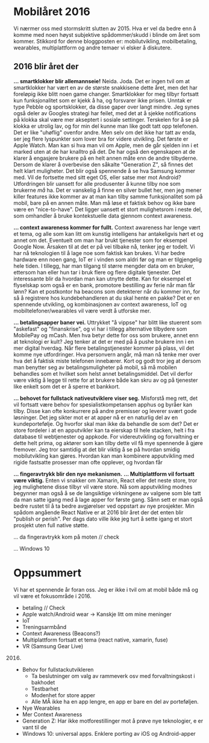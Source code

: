 # Mobilåret 2016
Vi nærmer oss med stormskritt slutten av 2015. Hva er vel da bedre enn å komme med noen høyst subjektive spådommer/skudd i blinde om året som kommer. Stikkord for denne bloggposten er: mobilutvikling, mobilbetaling, wearables, multiplattform og andre temaer vi elsker å diskutere.

## 2016 blir året der
**... smartklokker blir allemannseie!** Neida. Joda. Det er ingen tvil om at smartklokker har vært en av de største snakkisene dette året, men det har foreløpig ikke blitt noen game changer. Smartklokker for meg tilbyr fortsatt kun funksjonalitet som er kjekk å ha, og forsvarer ikke prisen. Unntak er type Pebble og sportsklokker, da disse gaper over langt mindre. Jeg synes også deler av Googles strategi har feilet, med det at å sjekke notifications på klokka skal være mer akseptert i sosiale settinger. Terskelen for å se på klokka er utrolig lav, og for min del kunne man like godt tatt opp telefonen. Det er like "uhøflig" ovenfor andre. Men selv om det ikke har tatt av enda, ser jeg flere lyspunkter som lover bra for videre utvikling. Det første er Apple Watch. Man kan si hva man vil om Apple, men de går sjelden inn i et marked uten at de har knalltro på det. De har også den egenskapen at de klarer å engasjere brukere på en helt annen måte enn de andre tilbyderne. Dersom de klarer å overbevise den såkalte "Generation Z", så finnes det helt klart muligheter. Det blir også spennende å se hva Samsung kommer med. Vil de fortsette med sitt eget OS, eller satse mer mot Android? Utfordringen blir uansett for alle produsenter å kunne tilby noe som brukerne _må_ ha. Det er vanskelig å finne en silver bullet her, men jeg mener killer features ikke kommer av at man kan tilby samme funksjonalitet som på mobil, bare på en annen måte. Man må løse et faktisk behov og ikke bare være en "nice-to-have". Det ligger uansett et stort mulighetsrom i neste del, som omhandler å bruke kontekstuelle data gjennom context awareness.

**... context awareness kommer for fullt.** Context awareness har lenge vært et tema, og alle som kan litt om kunstig intelligens har antakeligvis hørt et og annet om det. Eventuelt om man har brukt tjenester som for eksempel Google Now. Årsaken til at det er på vei tilbake nå, tenker jeg er todelt. Vi har nå teknologien til å lage noe som faktisk kan brukes. Vi har bedre hardware enn noen gang, IoT er i vinden som aldri før og man er tilgjengelig hele tiden. I tillegg, har man tilgang til større mengder data om en bruker, ettersom han eller hun tar i bruk flere og flere digitale tjenester. Det interessante blir da hvordan man kan utnytte dette. Kan for eksempel et flyselskap som også er en bank, promotore bestilling av ferie når man får lønn? Kan et postkontor ha beacons som detekterer når du kommer inn, for så å registrere hos kundebehandleren at du skal hente en pakke? Det er en spennende utvikling, og kombinasjonen av context awareness, IoT og mobiltelefoner/wearables vil være verdt å utforske mer.

**... betalingsapper baner vei.** Uttrykket "å vippse" har blitt like stuerent som "askefast" og "finanskrise", og vi har i tillegg alternative tilbydere som MobilePay og mCash. Men hva betyr dette for oss som brukere, annet enn at teknologi er kult? Jeg tenker at det er med på å pushe brukere inn i en mer digital hverdag. Når flere betalingstjenester kommer på plass, vil det komme nye utfordringer. Hva personvern angår, må man nå tenke mer over hva det å faktisk miste telefonen innebærer. Kort og godt tror jeg at dersom man benytter seg av betalingsmuligheter på mobil, så må mobilen behandles som et hvilket som helst annet betalingsmiddel. Det vil derfor være viktig å legge til rette for at brukere både kan skru av og på tjenester like enkelt som det er å sperre et bankkort.

**... behovet for fullstack nativeutviklere viser seg.** Misforstå meg rett, det vil fortsatt være behov for spesialistkompetansen apphus og byråer kan tilby. Disse kan ofte konkurrere på andre premisser og leverer svært gode løsninger. Det jeg sikter mot er at apper nå er en naturlig del av en kundeportefølje. Og hvorfor skal man ikke da behandle de som det? Det er store fordeler i at en apputvikler kan ta eierskap til hele stacken, helt i fra database til webtjenester og appkode. For videreutvikling og forvaltning er dette helt prima, og aktører som kan tilby dette vil få mye spennende å gjøre fremover. Jeg tror samtidig at det blir viktig å se på hvordan smidig mobilutvikling kan gjøres. Hvordan kan man kombinere apputvikling med rigide fastsatte prosesser man ofte opplever, og hvordan får 

**... fingeravtrykk blir den nye mekanismen.**
**... Multiplattform vil fortsatt være viktig.** Enten vi snakker om Xamarin, React eller det neste store, tror jeg mulighetene disse tilbyr vil være store. Nå som apputvikling modnes begynner man også å se de langsiktige virkningene av valgene som ble tatt da man satte igang med å lage apper for første gang. Sånn sett er man også bedre rustet til å ta bedre avgjørelser ved oppstart av nye prosjekter. Min spådom angående React Native er at 2016 blir året der det enten blir "publish or perish". Per dags dato ville ikke jeg turt å sette igang et stort prosjekt uten full native støtte.


... da fingeravtrykk kom på moten // check


... Windows 10


# Oppsummert

Vi har et spennende år foran oss. Jeg er ikke i tvil om at mobil både må og vil være et fokusområde i 2016.


- betaling // Check
- Apple watch/Android wear -> Kanskje litt om mine meninger
- IoT
- Treningsarmbånd
- Context Awareness (Beacons?)
- Multiplattform fortsatt et tema (react native, xamarin, fuse)
- VR (Samsung Gear Live)
2016.
- Behov for fullstackutvikleren 
  - Ta beslutninger om valg av rammeverk osv med forvaltningskost i bakhodet
  - Testbarhet
  - Modenhet for store apper
  - Alle MÅ ikke ha en app lengre, en app er bare en del av porteføljen.
- Nye Wearables
- Mer Context Awareness
- Generation Z: Har ikke motforestillinger mot å prøve nye teknologier, e er vant til de
- Windows 10: universal apps. Enklere porting av iOS og Android-apper
